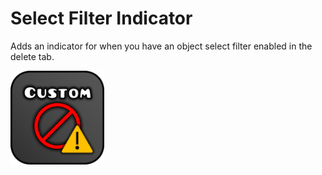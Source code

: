 # Select Filter Indicator
Adds an indicator for when you have an object select filter enabled in the delete tab.

<img src="logo.png" width="150" alt="the mod's logo" />
